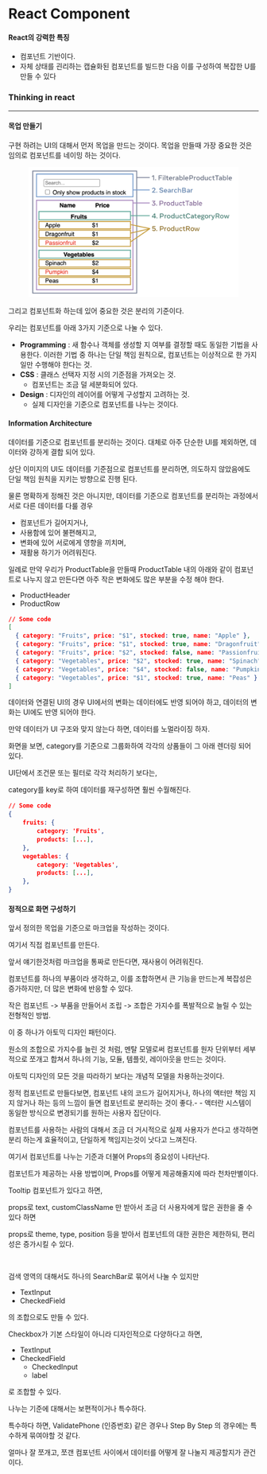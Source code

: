 # React Component

#### React의 강력한 특징

* 컴포넌트 기반이다.
* 자체 상태를 괸리하는 캡슐화된 컴포넌트를 빌드한 다음 이를 구성하여 복잡한 U를 만들 수 있다

### Thinking in react

***

#### 목업 만들기

구현 하려는 UI의 대해서 먼저 목업을 만드는 것이다. 목업을 만들때 가장 중요한 것은 임의로 컴포넌트를 네이밍 하는 것이다.&#x20;

<figure><img src="../.gitbook/assets/s_thinking-in-react_ui_outline (1).png" alt=""><figcaption></figcaption></figure>

그리고 컴포넌트화 하는데 있어 중요한 것은 분리의 기준이다.

우리는 컴포넌트를 아래 3가지 기준으로 나눌 수 있다.

* **Programming** : 새 함수나 객체를 생성할 지 여부를 결정할 때도 동일한 기법을 사용한다. 이러한 기법 중 하나는 단일 책임 원칙으로, 컴포넌트는 이상적으로 한 가지 일만 수행해야 한다는 것.
* **CSS** : 클래스 선택자 지정 시의 기준점을 가져오는 것.
  * 컴포넌트는 조금 덜 세분화되어 있다.
* **Design** : 디자인의 레이어를 어떻게 구성할지 고려하는 것.
  * 실제 디자인을 기준으로 컴포넌트를 나누는 것이다.

#### **Information Architecture**

데이터를 기준으로 컴포넌트를 분리하는 것이다. 대체로 아주 단순한 UI를 제외하면, 데이터와 강하게 결합 되어 있다.

상단 이미지의 UI도 데이터를 기준점으로 컴포넌트를 분리하면, 의도하지 않았음에도 단일 책임 원칙을 지키는 방향으로 진행 된다.

물론 명확하게 정해진 것은 아니지만, 데이터를 기준으로 컴포넌트를 분리하는 과정에서 서로 다른 데이터를 다룰 경우&#x20;

* 컴포넌트가 길어지거나,
* 사용함에 있어 불편해지고,
* 변화에 있어 서로에게 영향을 끼치며,
* 재활용 하기가 어려워진다.

일례로 만약 우리가 ProductTable을 만들때 ProductTable 내의 아래와 같이 컴포넌트로 나누지 않고 만든다면 아주 작은 변화에도 많은 부분을 수정 해야 한다.&#x20;

* ProductHeader
* ProductRow

```json
// Some code
[
  { category: "Fruits", price: "$1", stocked: true, name: "Apple" },
  { category: "Fruits", price: "$1", stocked: true, name: "Dragonfruit" },
  { category: "Fruits", price: "$2", stocked: false, name: "Passionfruit" },
  { category: "Vegetables", price: "$2", stocked: true, name: "Spinach" },
  { category: "Vegetables", price: "$4", stocked: false, name: "Pumpkin" },
  { category: "Vegetables", price: "$1", stocked: true, name: "Peas" }
]
```

데이터와 연결된 UI의 경우 UI에서의 변화는 데이터에도 반영 되어야 하고, 데이터의 변화는 UI에도 반영 되어야 한다.

만약 데이터가  UI 구조와 맞지 않는다 하면, 데이터를 노멀라이징 하자.

화면을 보면, category를 기준으로 그룹화하여 각각의 상품들이 그 아래 렌더링 되어 있다.

UI단에서 조건문 또는 필터로 각각 처리하기 보다는,

category를 key로 하여 데이터를 재구성하면 훨씬 수월해진다.

```json
// Some code
{
    fruits: {
        category: 'Fruits',
        products: [...],
    },
    vegetables: {
        category: 'Vegetables',
        products: [...],
    },
}
```

#### 정적으로 화면 구성하기

앞서 정의한 목업을 기준으로 마크업을 작성하는 것이다.

여기서 직접 컴포넌트를 만든다.



앞서 얘기한것처럼 마크업을 통짜로 만든다면, 재사용이 어려워진다.

컴포넌트를 하나의 부품이라 생각하고, 이를 조합하면서 큰 기능을 만드는게 복잡성은 증가하지만, 더 많은 변화에 반응할 수 있다.

작은 컴포넌트 -> 부품을 만들어서 조립 -> 조합은 가지수를 폭발적으로 늘릴 수 있는 전형적인 방법.



이 중 하나가 아토믹 디자인 패턴이다.

원소의 조합으로 가지수를 늘린 것 처럼, 멘탈 모델로써 컴포넌트를 원자 단위부터 세부적으로 쪼개고 합쳐서 하나의 기능, 모듈, 템플릿, 레이아웃을 만드는 것이다.

아토믹 디자인의 모든 것을 따라하기 보다는 개념적 모델을 차용하는것이다.



정적 컴포넌트로 만들다보면, 컴포넌트 내의 코드가 길어지거나, 하나의 액터만 책임 지지 않거나 하는 등의 느낌이 들면 컴포넌트로 분리하는 것이 좋다.- - 액터란 시스템이 동일한 방식으로 변경되기를 원하는 사용자 집단이다.

컴포넌트를 사용하는 사람의 대해서 조금 더 거시적으로 실제 사용자가 쓴다고 생각하면 분리 하는게 효율적이고, 단일하게 책임지는것이 낫다고 느껴진다.

여기서 컴포넌트를 나누는 기준과 더불어 Props의 중요성이 나타난다.

컴포넌트가 제공하는 사용 방법이며, Props를 어떻게 제공해줄지에 따라 천차만별이다.



Tooltip 컴포넌트가 있다고 하면,

props로 text, customClassName 만 받아서 조금 더 사용자에게 많은 권한을 줄 수 있다 하면

props로 theme, type, position 등을 받아서 컴포넌트의 대한 권한은 제한하되, 편리성은 증가시킬 수 있다.



<figure><img src="../.gitbook/assets/스크린샷 2023-11-01 오후 9.51.53.png" alt=""><figcaption></figcaption></figure>

검색 영역의 대해서도 하나의 SearchBar로 묶어서 나눌 수 있지만

* TextInput
* CheckedField

의 조합으로도 만들 수 있다.

Checkbox가 기본 스타일이 아니라 디자인적으로 다양하다고 하면,

* TextInput
* CheckedField
  * CheckedInput
  * label

로 조합할 수 있다.



나누는 기준에 대해서는 보편적이거나 특수하다.

특수하다 하면, ValidatePhone (인증번호) 같은 경우나 Step By Step 의 경우에는 특수하게 묶여야할 것 같다.



얼마나 잘 쪼개고, 쪼갠 컴포넌트 사이에서 데이터를 어떻게 잘 나눌지 제공할지가 관건이다.





